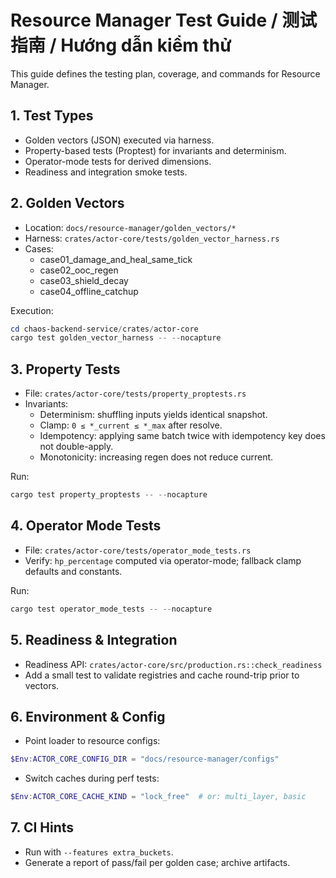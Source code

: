 # Resource Manager Test Guide / 测试指南 / Hướng dẫn kiểm thử

This guide defines the testing plan, coverage, and commands for Resource Manager.

## 1. Test Types
- Golden vectors (JSON) executed via harness.
- Property-based tests (Proptest) for invariants and determinism.
- Operator-mode tests for derived dimensions.
- Readiness and integration smoke tests.

## 2. Golden Vectors
- Location: `docs/resource-manager/golden_vectors/*`
- Harness: `crates/actor-core/tests/golden_vector_harness.rs`
- Cases:
  - case01_damage_and_heal_same_tick
  - case02_ooc_regen
  - case03_shield_decay
  - case04_offline_catchup

Execution:
```powershell
cd chaos-backend-service/crates/actor-core
cargo test golden_vector_harness -- --nocapture
```

## 3. Property Tests
- File: `crates/actor-core/tests/property_proptests.rs`
- Invariants:
  - Determinism: shuffling inputs yields identical snapshot.
  - Clamp: `0 ≤ *_current ≤ *_max` after resolve.
  - Idempotency: applying same batch twice with idempotency key does not double-apply.
  - Monotonicity: increasing regen does not reduce current.

Run:
```powershell
cargo test property_proptests -- --nocapture
```

## 4. Operator Mode Tests
- File: `crates/actor-core/tests/operator_mode_tests.rs`
- Verify: `hp_percentage` computed via operator-mode; fallback clamp defaults and constants.

Run:
```powershell
cargo test operator_mode_tests -- --nocapture
```

## 5. Readiness & Integration
- Readiness API: `crates/actor-core/src/production.rs::check_readiness`
- Add a small test to validate registries and cache round-trip prior to vectors.

## 6. Environment & Config
- Point loader to resource configs:
```powershell
$Env:ACTOR_CORE_CONFIG_DIR = "docs/resource-manager/configs"
```
- Switch caches during perf tests:
```powershell
$Env:ACTOR_CORE_CACHE_KIND = "lock_free"  # or: multi_layer, basic
```

## 7. CI Hints
- Run with `--features extra_buckets`.
- Generate a report of pass/fail per golden case; archive artifacts.
